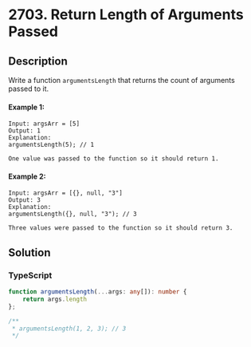 # 2703. Return Length of Arguments Passed


## Description
Write a function `argumentsLength` that returns the count of arguments passed to it.


#### Example 1:
```
Input: argsArr = [5]
Output: 1
Explanation:
argumentsLength(5); // 1

One value was passed to the function so it should return 1.
```

#### Example 2:
```
Input: argsArr = [{}, null, "3"]
Output: 3
Explanation: 
argumentsLength({}, null, "3"); // 3

Three values were passed to the function so it should return 3.
```


## Solution

### TypeScript
```typescript
function argumentsLength(...args: any[]): number {
    return args.length
};

/**
 * argumentsLength(1, 2, 3); // 3
 */
```
